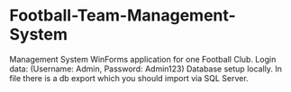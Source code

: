 # Football-Team-Management-System
Management System WinForms application for one Football Club. 
Login data: (Username: Admin, Password: Admin123)
Database setup locally. In file there is a db export which you should import via SQL Server.
